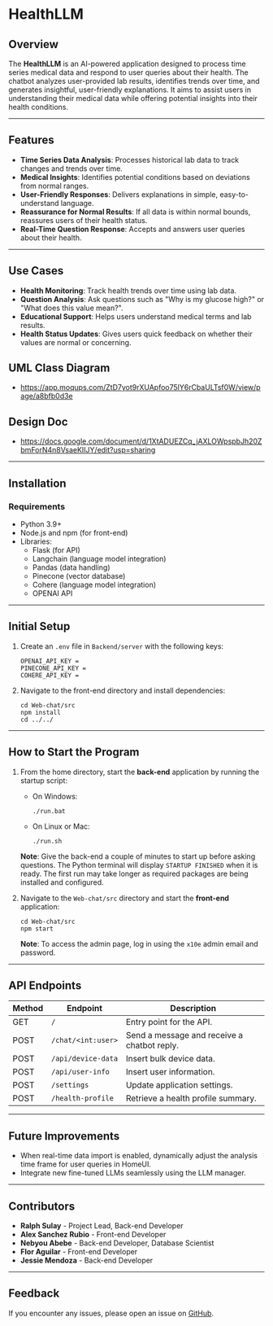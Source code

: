 # HealthLLM

## Overview

The **HealthLLM** is an AI-powered application designed to process time series medical data and respond to user queries about their health. The chatbot analyzes user-provided lab results, identifies trends over time, and generates insightful, user-friendly explanations. It aims to assist users in understanding their medical data while offering potential insights into their health conditions.

---

## Features

- **Time Series Data Analysis**: Processes historical lab data to track changes and trends over time.
- **Medical Insights**: Identifies potential conditions based on deviations from normal ranges.
- **User-Friendly Responses**: Delivers explanations in simple, easy-to-understand language.
- **Reassurance for Normal Results**: If all data is within normal bounds, reassures users of their health status.
- **Real-Time Question Response**: Accepts and answers user queries about their health.

---

## Use Cases

- **Health Monitoring**: Track health trends over time using lab data.
- **Question Analysis**: Ask questions such as "Why is my glucose high?" or "What does this value mean?".
- **Educational Support**: Helps users understand medical terms and lab results.
- **Health Status Updates**: Gives users quick feedback on whether their values are normal or concerning.
  
## UML Class Diagram
- https://app.moqups.com/ZtD7yot9rXUApfoo75lY6rCbaULTsf0W/view/page/a8bfb0d3e
## Design Doc
- https://docs.google.com/document/d/1XtADUEZCq_jAXLOWpspbJh20ZbmForN4n8VsaeKIIJY/edit?usp=sharing
---


## Installation

### Requirements

- Python 3.9+
- Node.js and npm (for front-end)
- Libraries:
  - Flask (for API)
  - Langchain (language model integration)
  - Pandas (data handling)
  - Pinecone (vector database)
  - Cohere (language model integration)
  - OPENAI API

---

## Initial Setup

1. Create an `.env` file in `Backend/server` with the following keys:

   ```
   OPENAI_API_KEY = 
   PINECONE_API_KEY = 
   COHERE_API_KEY = 
   ```

2. Navigate to the front-end directory and install dependencies:

   ```
   cd Web-chat/src
   npm install
   cd ../../
   ```

---

## How to Start the Program

1. From the home directory, start the **back-end** application by running the startup script:

   - On Windows:
     ```
     ./run.bat
     ```
   - On Linux or Mac:
     ```
     ./run.sh
     ```

   **Note**: Give the back-end a couple of minutes to start up before asking questions. The Python terminal will display `STARTUP FINISHED` when it is ready. The first run may take longer as required packages are being installed and configured.

2. Navigate to the `Web-chat/src` directory and start the **front-end** application:

   ```
   cd Web-chat/src
   npm start
   ```

   **Note**: To access the admin page, log in using the `x10e` admin email and password.

---

## API Endpoints

| Method | Endpoint           | Description                                 |
| ------ | ------------------ | ------------------------------------------- |
| GET    | `/`                | Entry point for the API.                    |
| POST   | `/chat/<int:user>` | Send a message and receive a chatbot reply. |
| POST   | `/api/device-data` | Insert bulk device data.                    |
| POST   | `/api/user-info`   | Insert user information.                    |
| POST   | `/settings`        | Update application settings.                |
| POST   | `/health-profile`  | Retrieve a health profile summary.          |

---

## Future Improvements

- When real-time data import is enabled, dynamically adjust the analysis time frame for user queries in HomeUI.
- Integrate new fine-tuned LLMs seamlessly using the LLM manager.

---

## Contributors

- **Ralph Sulay** - Project Lead, Back-end Developer
- **Alex Sanchez Rubio** - Front-end Developer
- **Nebyou Abebe** - Back-end Developer, Database Scientist
- **Flor Aguilar** - Front-end Developer
- **Jessie Mendoza** - Back-end Developer

---

## Feedback

If you encounter any issues, please open an issue on [GitHub](https://github.com/SuperBons/x10e-316/issues).


